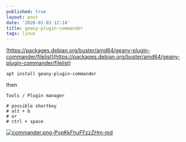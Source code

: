 ```yaml
---
published: true
layout: post
date: '2020-01-03 12:14'
title: geany-plugin-commander
tags: linux 
---
```

[https://packages.debian.org/buster/amd64/geany-plugin-commander/filelist](https://packages.debian.org/buster/amd64/geany-plugin-commander/filelist)

    apt install geany-plugin-commander
    
then

    Tools / Plugin manager
    
    # possible shortkey
    # alt + b 
    # or
    # ctrl + space

[![commander.png-PvpKkFhuFFzzZHm-md](https://i.imgur.com/xHJEOPbl.png)](https://i.imgur.com/xHJEOPb.png)
